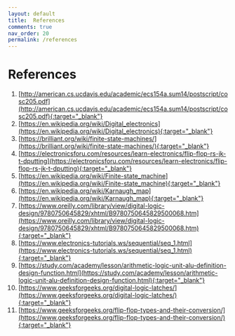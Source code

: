 ```yaml
---
layout: default
title:  References
comments: true
nav_order: 20
permalink: /references
---
```


# References

1. [http://american.cs.ucdavis.edu/academic/ecs154a.sum14/postscript/cosc205.pdf](http://american.cs.ucdavis.edu/academic/ecs154a.sum14/postscript/cosc205.pdf){:target="_blank"}
2. [https://en.wikipedia.org/wiki/Digital_electronics](https://en.wikipedia.org/wiki/Digital_electronics){:target="_blank"}
3. [https://brilliant.org/wiki/finite-state-machines/](https://brilliant.org/wiki/finite-state-machines/){:target="_blank"}
4. [https://electronicsforu.com/resources/learn-electronics/flip-flop-rs-jk-t-dputting](https://electronicsforu.com/resources/learn-electronics/flip-flop-rs-jk-t-dputting){:target="_blank"}
5. [https://en.wikipedia.org/wiki/Finite-state_machine](https://en.wikipedia.org/wiki/Finite-state_machine){:target="_blank"}
6. [https://en.wikipedia.org/wiki/Karnaugh_map](https://en.wikipedia.org/wiki/Karnaugh_map){:target="_blank"}
7. [https://www.oreilly.com/library/view/digital-logic-design/9780750645829/xhtml/B9780750645829500068.htm](https://www.oreilly.com/library/view/digital-logic-design/9780750645829/xhtml/B9780750645829500068.htm){:target="_blank"}
8. [https://www.electronics-tutorials.ws/sequential/seq_1.html](https://www.electronics-tutorials.ws/sequential/seq_1.html){:target="_blank"}
9. [https://study.com/academy/lesson/arithmetic-logic-unit-alu-definition-design-function.html](https://study.com/academy/lesson/arithmetic-logic-unit-alu-definition-design-function.html){:target="_blank"}
10. [https://www.geeksforgeeks.org/digital-logic-latches/](https://www.geeksforgeeks.org/digital-logic-latches/){:target="_blank"}
11. [https://www.geeksforgeeks.org/flip-flop-types-and-their-conversion/](https://www.geeksforgeeks.org/flip-flop-types-and-their-conversion/){:target="_blank"}

